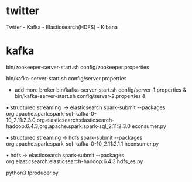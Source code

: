 # twitter
Twtter - Kafka - Elasticsearch(HDFS) - Kibana

# kafka

bin/zookeeper-server-start.sh config/zookeeper.properties

bin/kafka-server-start.sh config/server.properties

+ add more broker
bin/kafka-server-start.sh config/server-1.properties &
bin/kafka-server-start.sh config/server-2.properties &


• structured streaming  ->  elasticsearch
spark-submit --packages org.apache.spark:spark-sql-kafka-0-10_2.11:2.3.0,org.elasticsearch:elasticsearch-hadoop:6.4.3,org.apache.spark:spark-sql_2.11:2.3.0 econsumer.py

• structured streaming -> hdfs
spark-submit --packages org.apache.spark:spark-sql-kafka-0-10_2.11:2.1.1 hconsumer.py

• hdfs -> elasticsearch 
spark-submit --packages org.elasticsearch:elasticsearch-hadoop:6.4.3 hdfs_es.py



python3 tproducer.py <filename>
